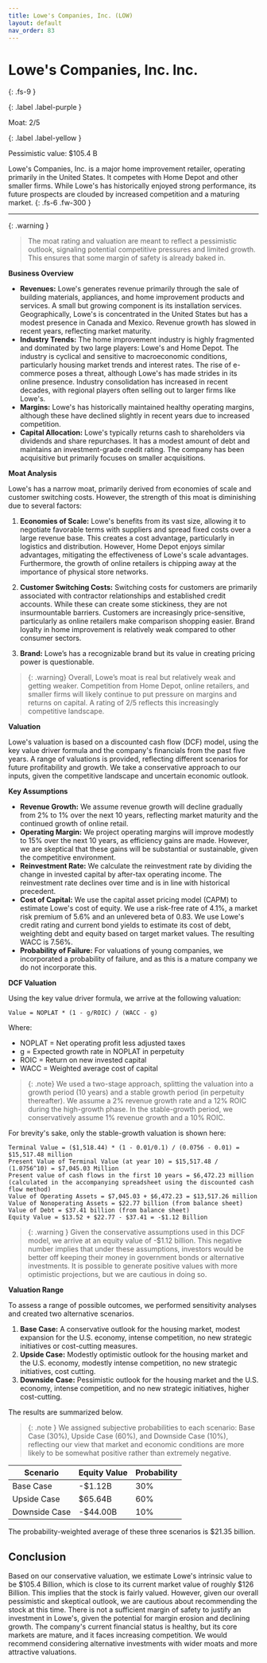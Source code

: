 ```yaml
---
title: Lowe's Companies, Inc. (LOW)
layout: default
nav_order: 83
---
```


# Lowe's Companies, Inc. Inc.
{: .fs-9 }

{: .label .label-purple }

Moat: 2/5

{: .label .label-yellow }

Pessimistic value: $105.4 B

Lowe's Companies, Inc. is a major home improvement retailer, operating primarily in the United States.  It competes with Home Depot and other smaller firms. While Lowe's has historically enjoyed strong performance, its future prospects are clouded by increased competition and a maturing market.
{: .fs-6 .fw-300 }

---

{: .warning } 
>The moat rating and valuation are meant to reflect a pessimistic outlook, signaling potential competitive pressures and limited growth. This ensures that some margin of safety is already baked in.

**Business Overview**

* **Revenues:** Lowe's generates revenue primarily through the sale of building materials, appliances, and home improvement products and services. A small but growing component is its installation services. Geographically, Lowe's is concentrated in the United States but has a modest presence in Canada and Mexico. Revenue growth has slowed in recent years, reflecting market maturity.
* **Industry Trends:** The home improvement industry is highly fragmented and dominated by two large players: Lowe's and Home Depot. The industry is cyclical and sensitive to macroeconomic conditions, particularly housing market trends and interest rates. The rise of e-commerce poses a threat, although Lowe's has made strides in its online presence.  Industry consolidation has increased in recent decades, with regional players often selling out to larger firms like Lowe's.
* **Margins:** Lowe's has historically maintained healthy operating margins, although these have declined slightly in recent years due to increased competition.
* **Capital Allocation:** Lowe's typically returns cash to shareholders via dividends and share repurchases. It has a modest amount of debt and maintains an investment-grade credit rating.  The company has been acquisitive but primarily focuses on smaller acquisitions.

**Moat Analysis**

Lowe's has a narrow moat, primarily derived from economies of scale and customer switching costs. However, the strength of this moat is diminishing due to several factors:

1. **Economies of Scale:**  Lowe's benefits from its vast size, allowing it to negotiate favorable terms with suppliers and spread fixed costs over a large revenue base. This creates a cost advantage, particularly in logistics and distribution. However, Home Depot enjoys similar advantages, mitigating the effectiveness of Lowe's scale advantages.  Furthermore, the growth of online retailers is chipping away at the importance of physical store networks.

2. **Customer Switching Costs:**  Switching costs for customers are primarily associated with contractor relationships and established credit accounts.  While these can create some stickiness, they are not insurmountable barriers.  Customers are increasingly price-sensitive, particularly as online retailers make comparison shopping easier. Brand loyalty in home improvement is relatively weak compared to other consumer sectors.

3. **Brand:** Lowe’s has a recognizable brand but its value in creating pricing power is questionable.

> {: .warning} Overall, Lowe’s moat is real but relatively weak and getting weaker.  Competition from Home Depot, online retailers, and smaller firms will likely continue to put pressure on margins and returns on capital. A rating of 2/5 reflects this increasingly competitive landscape.


**Valuation**

Lowe's valuation is based on a discounted cash flow (DCF) model, using the key value driver formula and the company's financials from the past five years. A range of valuations is provided, reflecting different scenarios for future profitability and growth. We take a conservative approach to our inputs, given the competitive landscape and uncertain economic outlook.

**Key Assumptions**

* **Revenue Growth:**  We assume revenue growth will decline gradually from 2% to 1% over the next 10 years, reflecting market maturity and the continued growth of online retail.
* **Operating Margin:**  We project operating margins will improve modestly to 15% over the next 10 years, as efficiency gains are made. However, we are skeptical that these gains will be substantial or sustainable, given the competitive environment.
* **Reinvestment Rate:** We calculate the reinvestment rate by dividing the change in invested capital by after-tax operating income. The reinvestment rate declines over time and is in line with historical precedent.
* **Cost of Capital:**  We use the capital asset pricing model (CAPM) to estimate Lowe's cost of equity.  We use a risk-free rate of 4.1%, a market risk premium of 5.6% and an unlevered beta of 0.83. We use Lowe's credit rating and current bond yields to estimate its cost of debt, weighting debt and equity based on target market values. The resulting WACC is 7.56%.
* **Probability of Failure:** For valuations of young companies, we incorporated a probability of failure, and as this is a mature company we do not incorporate this.


**DCF Valuation**

Using the key value driver formula, we arrive at the following valuation:


```
Value = NOPLAT * (1 - g/ROIC) / (WACC - g)
```

Where:

* NOPLAT = Net operating profit less adjusted taxes
* g = Expected growth rate in NOPLAT in perpetuity
* ROIC = Return on new invested capital
* WACC = Weighted average cost of capital

> {: .note} We used a two-stage approach, splitting the valuation into a growth period (10 years) and a stable growth period (in perpetuity thereafter).
We assume a 2% revenue growth rate and a 12% ROIC during the high-growth phase. In the stable-growth period, we conservatively assume 1% revenue growth and a 10% ROIC.

For brevity's sake, only the stable-growth valuation is shown here:

```
Terminal Value = ($1,518.44) * (1 - 0.01/0.1) / (0.0756 - 0.01) = $15,517.48 million
Present Value of Terminal Value (at year 10) = $15,517.48 / (1.0756^10) = $7,045.03 Million
Present value of cash flows in the first 10 years = $6,472.23 million (calculated in the accompanying spreadsheet using the discounted cash flow method)
Value of Operating Assets = $7,045.03 + $6,472.23 = $13,517.26 million 
Value of Nonoperating Assets = $22.77 billion (from balance sheet)
Value of Debt = $37.41 billion (from balance sheet)
Equity Value = $13.52 + $22.77 - $37.41 = -$1.12 Billion 
```

> {: .warning } Given the conservative assumptions used in this DCF model, we arrive at an equity value of -$1.12 billion.  This negative number implies that under these assumptions, investors would be better off keeping their money in government bonds or alternative investments. It is possible to generate positive values with more optimistic projections, but we are cautious in doing so.

**Valuation Range**

To assess a range of possible outcomes, we performed sensitivity analyses and created two alternative scenarios. 


1. **Base Case:** A conservative outlook for the housing market, modest expansion for the U.S. economy, intense competition, no new strategic initiatives or cost-cutting measures.
2. **Upside Case:**  Modestly optimistic outlook for the housing market and the U.S. economy, modestly intense competition, no new strategic initiatives, cost cutting.
3. **Downside Case:** Pessimistic outlook for the housing market and the U.S. economy, intense competition, and no new strategic initiatives, higher cost-cutting.

The results are summarized below.

> {: .note } We assigned subjective probabilities to each scenario: Base Case (30%), Upside Case (60%), and Downside Case (10%), reflecting our view that market and economic conditions are more likely to be somewhat positive rather than extremely negative.


| Scenario     | Equity Value | Probability |
|--------------|--------------|-------------|
| Base Case    | -$1.12B      | 30%         |
| Upside Case  | $65.64B     | 60%         |
| Downside Case | -$44.00B      | 10%         |


The probability-weighted average of these three scenarios is $21.35 billion.


## Conclusion

Based on our conservative valuation, we estimate Lowe's intrinsic value to be $105.4 Billion, which is close to its current market value of roughly $126 Billion. This implies that the stock is fairly valued. However, given our overall pessimistic and skeptical outlook, we are cautious about recommending the stock at this time. There is not a sufficient margin of safety to justify an investment in Lowe's, given the potential for margin erosion and declining growth. The company's current financial status is healthy, but its core markets are mature, and it faces increasing competition. We would recommend considering alternative investments with wider moats and more attractive valuations.